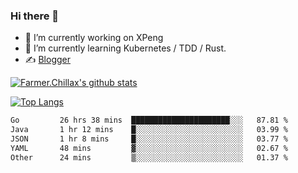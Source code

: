 ### Hi there 👋

- 🔭 I’m currently working on XPeng
- 🌱 I’m currently learning Kubernetes / TDD / Rust.
- ✍️ [Blogger](https://blog.farmer233.top)
<!-- - 🤔 [My Gitee](https://gitee.com/Farmer-chong) -->


[![Farmer.Chillax's github stats](https://github-readme-stats.vercel.app/api?username=FarmerChillax)](https://github.com/anuraghazra/github-readme-stats)

[![Top Langs](https://github-readme-stats.vercel.app/api/top-langs/?username=FarmerChillax&layout=compact&hide=html,css,javascript)](https://github.com/anuraghazra/github-readme-stats)


<a href="https://wakatime.com/@Farmer"> </a>
          <!--START_SECTION:waka-->

```txt
Go         26 hrs 38 mins  ██████████████████████░░░   87.81 %
Java       1 hr 12 mins    █░░░░░░░░░░░░░░░░░░░░░░░░   03.99 %
JSON       1 hr 8 mins     █░░░░░░░░░░░░░░░░░░░░░░░░   03.77 %
YAML       48 mins         ▓░░░░░░░░░░░░░░░░░░░░░░░░   02.67 %
Other      24 mins         ▒░░░░░░░░░░░░░░░░░░░░░░░░   01.37 %
```

<!--END_SECTION:waka-->



<!--
**Farmer-chong/Farmer-chong** is a ✨ _special_ ✨ repository because its `README.md` (this file) appears on your GitHub profile.

Here are some ideas to get you started:

- 🔭 I’m currently working on ...
- 🌱 I’m currently learning ...
- 👯 I’m looking to collaborate on ...
- 🤔 I’m looking for help with ...
- 💬 Ask me about ...
- 📫 How to reach me: ...
- 😄 Pronouns: ...
- ⚡ Fun fact: ...
-->

